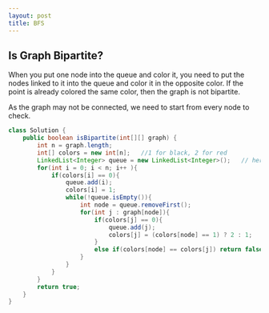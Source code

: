 ```yaml
---
layout: post
title: BFS
---
```


## Is Graph Bipartite?
When you put one node into the queue and color it, you need to put the nodes linked to it into the queue and color it in the opposite color. 
If the point is already colored the same color, then the graph is not bipartite.

As the graph may not be connected, we need to start from every node to check.
```java
class Solution {
    public boolean isBipartite(int[][] graph) {
        int n = graph.length;
        int[] colors = new int[n];   //1 for black, 2 for red
        LinkedList<Integer> queue = new LinkedList<Integer>();   // here use LinkedList instead of Queue interface
        for(int i = 0; i < n; i++ ){
            if(colors[i] == 0){
                queue.add(i);
                colors[i] = 1;
                while(!queue.isEmpty()){
                    int node = queue.removeFirst();
                    for(int j : graph[node]){
                        if(colors[j] == 0){
                            queue.add(j);
                            colors[j] = (colors[node] == 1) ? 2 : 1;
                        }
                        else if(colors[node] == colors[j]) return false;
                    }
                }
            }
        }
        return true;
    }
}
```
